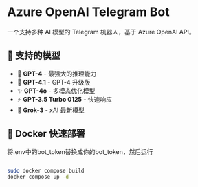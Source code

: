 # Azure OpenAI Telegram Bot

一个支持多种 AI 模型的 Telegram 机器人，基于 Azure OpenAI API。

## 🚀 支持的模型

- 🧠 **GPT-4** - 最强大的推理能力
- 🚀 **GPT-4.1** - GPT-4 升级版
- ✨ **GPT-4o** - 多模态优化模型
- ⚡ **GPT-3.5 Turbo 0125** - 快速响应
- 🤖 **Grok-3** - xAI 最新模型

## 🐳 Docker 快速部署

将.env中的bot_token替换成你的bot_token，然后运行

```bash

sudo docker compose build
docker compose up -d
